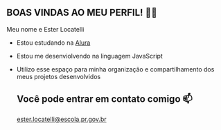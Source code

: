 ## BOAS VINDAS AO MEU PERFIL! 🫶🌻

Meu nome e Ester Locatelli
- Estou estudando na [Alura](https://www.alura.com)
- Estou me desenviolvendo na linguagem JavaScript
- Utilizo esse espaço para minha organização e compartilhamento dos meus projetos desenvolvidos

  ## Você pode entrar em contato comigo 📫
  
  ester.locatelli@escola.pr.gov.br
